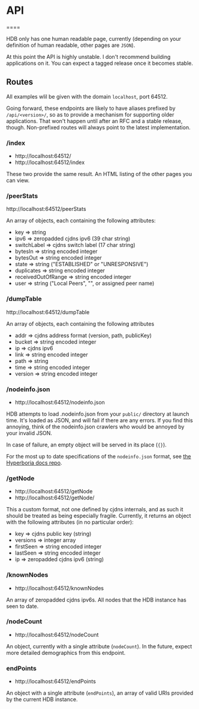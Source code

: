 # API

====

HDB only has one human readable page, currently (depending on your definition of human readable, other pages are `JSON`).

At this point the API is highly unstable. I don't recommend building applications on it. You can expect a tagged release once it becomes stable.

## Routes

All examples wlil be given with the domain `localhost`, port 64512.

Going forward, these endpoints are likely to have aliases prefixed by `/api/<version>/`, so as to provide a mechanism for supporting older applications. That won't happen until after an RFC and a stable release, though. Non-prefixed routes will always point to the latest implementation.

### /index

* http://localhost:64512/
* http://localhost:64512/index

These two provide the same result. An HTML listing of the other pages you can view.

### /peerStats

http://localhost:64512/peerStats

An array of objects, each containing the following attributes:

* key => string
* ipv6 => zeropadded cjdns ipv6 (39 char string)
* switchLabel => cjdns switch label (17 char string)
* bytesIn => string encoded integer
* bytesOut => string encoded integer
* state => string ("ESTABLISHED" or "UNRESPONSIVE")
* duplicates => string encoded integer
* receivedOutOfRange => string encoded integer
* user => string ("Local Peers", "", or assigned peer name)

### /dumpTable

http://localhost:64512/dumpTable

An array of objects, each containing the following attributes

* addr => cjdns address format (version, path, publicKey)
* bucket => string encoded integer
* ip => cjdns ipv6
* link => string encoded integer
* path => string
* time => string encoded integer
* version => string encoded integer

### /nodeinfo.json

* http://localhost:64512/nodeinfo.json

HDB attempts to load .nodeinfo.json from your `public/` directory at launch time. It's loaded as JSON, and will fail if there are any errors. If you find this annoying, think of the nodeinfo.json crawlers who would be annoyed by your invalid JSON.

In case of failure, an empty object will be served in its place (`{}`).

For the most up to date specifications of the `nodeinfo.json` format, see [the Hyperboria docs repo](https://github.com/hyperboria/docs/blob/master/cjdns/nodeinfo-json.md).

### /getNode

* http://localhost:64512/getNode
* http://localhost:64512/getNode/<cjdns ipv6>

This a custom format, not one defined by cjdns internals, and as such it should be treated as being especially fragile. Currently, it returns an object with the following attributes (in no particular order):

* key => cjdns public key (string)
* versions => integer array
* firstSeen => string encoded integer
* lastSeen => string encoded integer
* ip => zeropadded cjdns ipv6 (string)

### /knownNodes

* http://localhost:64512/knownNodes

An array of zeropadded cjdns ipv6s. All nodes that the HDB instance has seen to date.

### /nodeCount

* http://localhost:64512/nodeCount

An object, currently with a single attribute (`nodeCount`). In the future, expect more detailed demographics from this endpoint.

### endPoints

* http://localhost:64512/endPoints

An object with a single attribute (`endPoints`), an array of valid URIs provided by the current HDB instance.
